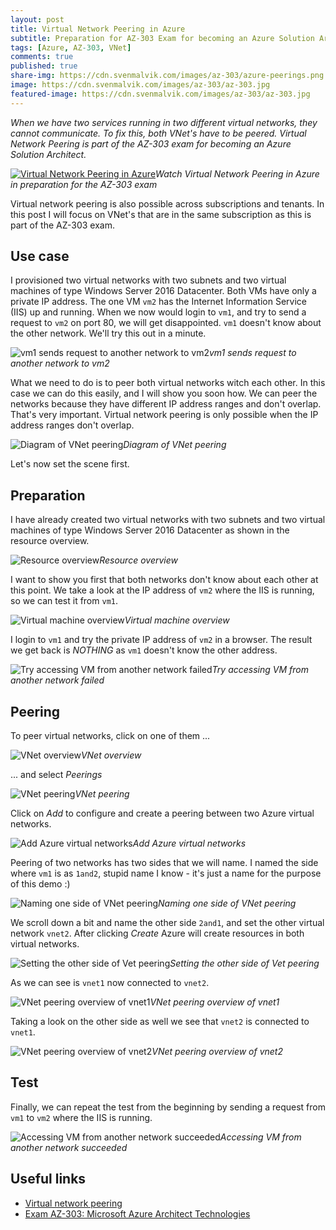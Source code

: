 ```yaml
---
layout: post
title: Virtual Network Peering in Azure
subtitle: Preparation for AZ-303 Exam for becoming an Azure Solution Architect - Virtual Network Peering
tags: [Azure, AZ-303, VNet]
comments: true
published: true
share-img: https://cdn.svenmalvik.com/images/az-303/azure-peerings.png
image: https://cdn.svenmalvik.com/images/az-303/az-303.jpg
featured-image: https://cdn.svenmalvik.com/images/az-303/az-303.jpg
---
```


*When we have two services running in two different virtual networks, they cannot communicate. To fix this, both VNet's have to be peered. Virtual Network Peering is part of the AZ-303 exam for becoming an Azure Solution Architect.*

[![Virtual Network Peering in Azure](https://cdn.svenmalvik.com/images/az-303/azure-peerings-yt.jpg "AZ-303: Virtual Network Peering in Azure")](https://www.youtube.com/watch?v=j_DCsXIPV_U)*Watch Virtual Network Peering in Azure in preparation for the AZ-303 exam*

Virtual network peering is also possible across subscriptions and tenants. In this post I will focus on VNet's that are in the same subscription as this is part of the AZ-303 exam.

## Use case

I provisioned two virtual networks with two subnets and two virtual machines of type Windows Server 2016 Datacenter. Both VMs have only a private IP address. The one VM `vm2` has the Internet Information Service (IIS) up and running. When we now would login to `vm1`, and try to send a request to `vm2` on port 80, we will get disappointed. `vm1` doesn't know about the other network. We'll try this out in a minute.

![vm1 sends request to another network to vm2](https://cdn.svenmalvik.com/images/az-303/az-303-peering-0.jpg)*vm1 sends request to another network to vm2*

What we need to do is to peer both virtual networks witch each other. In this case we can do this easily, and I will show you soon how. We can peer the networks because they have different IP address ranges and don't overlap. That's very important. Virtual network peering is only possible when the IP address ranges don't overlap.

![Diagram of VNet peering](https://cdn.svenmalvik.com/images/az-303/az-303-peering-1.jpg)*Diagram of VNet peering*

Let's now set the scene first.

## Preparation

I have already created two virtual networks with two subnets and two virtual machines of type Windows Server 2016 Datacenter as shown in the resource overview.

![Resource overview](https://cdn.svenmalvik.com/images/az-303/az-303-peering-2.jpg)*Resource overview*

I want to show you first that both networks don't know about each other at this point. We take a look at the IP address of `vm2` where the IIS is running, so we can test it from `vm1`.

![Virtual machine overview](https://cdn.svenmalvik.com/images/az-303/az-303-peering-3.jpg)*Virtual machine overview*

I login to `vm1` and try the private IP address of `vm2` in a browser. The result we get back is *NOTHING* as `vm1` doesn't know the other address.

![Try accessing VM from another network failed](https://cdn.svenmalvik.com/images/az-303/az-303-peering-4.jpg)*Try accessing VM from another network failed*

## Peering

To peer virtual networks, click on one of them ...

![VNet overview](https://cdn.svenmalvik.com/images/az-303/az-303-peering-5.jpg)*VNet overview*

... and select *Peerings*

![VNet peering](https://cdn.svenmalvik.com/images/az-303/az-303-peering-6.jpg)*VNet peering*

Click on *Add* to configure and create a peering between two Azure virtual networks.

![Add Azure virtual networks](https://cdn.svenmalvik.com/images/az-303/az-303-peering-7.jpg)*Add Azure virtual networks*

Peering of two networks has two sides that we will name. I named the side where `vm1` is as `1and2`, stupid name I know - it's just a name for the purpose of this demo :)

![Naming one side of VNet peering](https://cdn.svenmalvik.com/images/az-303/az-303-peering-8.jpg)*Naming one side of VNet peering*

We scroll down a bit and name the other side `2and1`, and set the other virtual network `vnet2`. After clicking *Create* Azure will create resources in both virtual networks.

![Setting the other side of Vet peering](https://cdn.svenmalvik.com/images/az-303/az-303-peering-9.jpg)*Setting the other side of Vet peering*

As we can see is `vnet1` now connected to `vnet2`.

![VNet peering overview of vnet1](https://cdn.svenmalvik.com/images/az-303/az-303-peering-10.jpg)*VNet peering overview of vnet1*

Taking a look on the other side as well we see that `vnet2` is connected to `vnet1`.

![VNet peering overview of vnet2](https://cdn.svenmalvik.com/images/az-303/az-303-peering-11.jpg)*VNet peering overview of vnet2*

## Test

Finally, we can repeat the test from the beginning by sending a request from `vm1` to `vm2` where the IIS is running.

![Accessing VM from another network succeeded](https://cdn.svenmalvik.com/images/az-303/az-303-peering-12.jpg)*Accessing VM from another network succeeded*

## Useful links

- [Virtual network peering](https://docs.microsoft.com/en-us/azure/virtual-network/virtual-network-peering-overview?WT.mc_id=AZ-MVP-5004080)
- [Exam AZ-303: Microsoft Azure Architect Technologies](https://docs.microsoft.com/en-us/learn/certifications/exams/az-303?WT.mc_id=AZ-MVP-5004080)